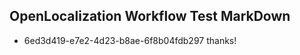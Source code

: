 ## OpenLocalization Workflow Test MarkDown
* 6ed3d419-e7e2-4d23-b8ae-6f8b04fdb297 thanks!

<!--HONumber=Jul16_HO5-->


